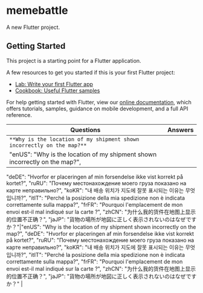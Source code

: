 # memebattle

A new Flutter project.

## Getting Started

This project is a starting point for a Flutter application.

A few resources to get you started if this is your first Flutter project:

- [Lab: Write your first Flutter app](https://flutter.dev/docs/get-started/codelab)
- [Cookbook: Useful Flutter samples](https://flutter.dev/docs/cookbook)

For help getting started with Flutter, view our
[online documentation](https://flutter.dev/docs), which offers tutorials,
samples, guidance on mobile development, and a full API reference.

|Questions        |Answers                                         |
|------------|--------------------------------------------|
|`**Why is the location of my shipment shown incorrectly on the map?**`|
|"enUS": "Why is the location of my shipment shown incorrectly on the map?",
  "deDE": "Hvorfor er placeringen af min forsendelse ikke vist korrekt på kortet?",
  "ruRU": "Почему местонахождение моего груза показано на карте неправильно?",
  "koKR": "내 배송 위치가 지도에 잘못 표시되는 이유는 무엇입니까?",
  "itIT": "Perché la posizione della mia spedizione non è indicata correttamente sulla mappa?",
  "frFR": "Pourquoi l'emplacement de mon envoi est-il mal indiqué sur la carte ?",
  "zhCN": "为什么我的货件在地图上显示的位置不正确？",
  "jaJP": "貨物の場所が地図に正しく表示されないのはなぜですか？"|"enUS": "Why is the location of my shipment shown incorrectly on the map?",
                                                            "deDE": "Hvorfor er placeringen af min forsendelse ikke vist korrekt på kortet?",
                                                            "ruRU": "Почему местонахождение моего груза показано на карте неправильно?",
  "koKR": "내 배송 위치가 지도에 잘못 표시되는 이유는 무엇입니까?",
  "itIT": "Perché la posizione della mia spedizione non è indicata correttamente sulla mappa?",
  "frFR": "Pourquoi l'emplacement de mon envoi est-il mal indiqué sur la carte ?",
  "zhCN": "为什么我的货件在地图上显示的位置不正确？",
  "jaJP": "貨物の場所が地図に正しく表示されないのはなぜですか？"    |

